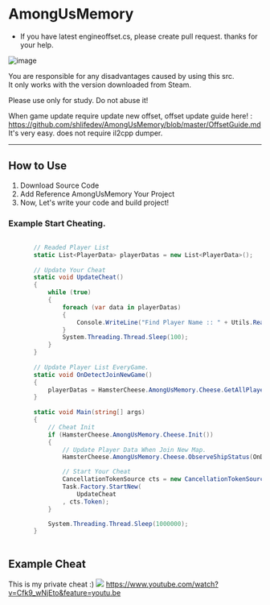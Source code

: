 # AmongUsMemory

 - If you have latest engineoffset.cs, please create pull request. thanks for your help.

![image](https://user-images.githubusercontent.com/49047211/91510992-9581fe00-e919-11ea-8be1-93e333de762b.png)

You are responsible for any disadvantages caused by using this src.  
It only works with the version downloaded from Steam. 

Please use only for study. Do not abuse it!   

When game update require update new offset, offset update guide here! : https://github.com/shlifedev/AmongUsMemory/blob/master/OffsetGuide.md  
It's very easy. does not require il2cpp dumper.  

  ----------------------
## How to Use
 1. Download Source Code
 2. Add Reference AmongUsMemory Your Project 
 3. Now, Let's write your code and build project!  
   
### Example Start Cheating.
 
 ```cs
       
        // Readed Player List
        static List<PlayerData> playerDatas = new List<PlayerData>(); 
        
        // Update Your Cheat 
        static void UpdateCheat()
        {
            while (true)
            { 
                foreach (var data in playerDatas)
                {
                    Console.WriteLine("Find Player Name :: " + Utils.ReadString(data.PlayerInfo.Value.PlayerName));
                } 
                System.Threading.Thread.Sleep(100); 
            }
        }
        
        // Update Player List EveryGame.
        static void OnDetectJoinNewGame()
        {
            playerDatas = HamsterCheese.AmongUsMemory.Cheese.GetAllPlayers();
        }
        
        static void Main(string[] args)
        {
            // Cheat Init
            if (HamsterCheese.AmongUsMemory.Cheese.Init())
            { 
                // Update Player Data When Join New Map.
                HamsterCheese.AmongUsMemory.Cheese.ObserveShipStatus(OnDetectJoinNewGame);

                // Start Your Cheat 
                CancellationTokenSource cts = new CancellationTokenSource();
                Task.Factory.StartNew(
                    UpdateCheat
                , cts.Token); 
            }

            System.Threading.Thread.Sleep(1000000);
        }
        
 ```  
## Example Cheat

 This is my private cheat :)
 ![](https://github.com/shlifedev/AmongUsPublic/blob/master/Example.PNG) 
 https://www.youtube.com/watch?v=Cfk9_wNjEto&feature=youtu.be 
 
  
 

